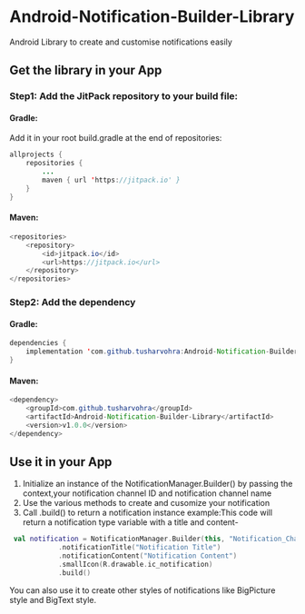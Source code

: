 # Android-Notification-Builder-Library
Android Library to create and customise notifications easily

## Get the library in your App

### Step1: Add the JitPack repository to your build file:
#### Gradle:
Add it in your root build.gradle at the end of repositories:
```java
allprojects {
	repositories {
		...
		maven { url 'https://jitpack.io' }
	}
}
```

#### Maven:
```java
<repositories>
	<repository>
	    <id>jitpack.io</id>
	    <url>https://jitpack.io</url>
	</repository>
</repositories>
```

### Step2: Add the dependency
#### Gradle:
```java
dependencies {
	implementation 'com.github.tusharvohra:Android-Notification-Builder-Library:v1.0.0'
}
```

#### Maven:
```java
<dependency>
    <groupId>com.github.tusharvohra</groupId>
    <artifactId>Android-Notification-Builder-Library</artifactId>
    <version>v1.0.0</version>
</dependency>
```

## Use it in your App
1. Initialize an instance of the NotificationManager.Builder() by passing the context,your notification channel ID and notification channel name
2. Use the various methods to create and cusomize your notification
3. Call .build() to return a notification instance
example:This code will return a notification type variable with a title and content-
```kotlin
 val notification = NotificationManager.Builder(this, "Notification_Channel_Id", "Notification_Channel_Name)
            .notificationTitle("Notification Title")
            .notificationContent("Notification Content")
            .smallIcon(R.drawable.ic_notification)
            .build()
```
You can also use it to create other styles of notifications like BigPicture style and BigText style.
